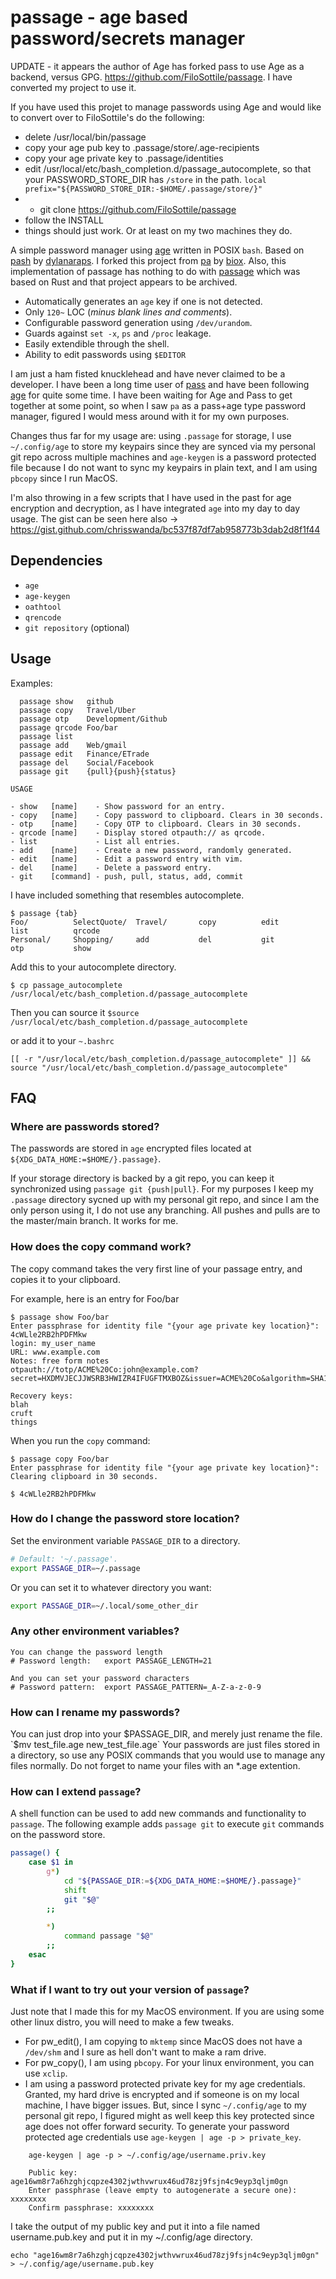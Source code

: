 # passage - age based password/secrets manager

UPDATE - it appears the author of Age has forked pass to use Age as a backend, versus GPG.  https://github.com/FiloSottile/passage. I have converted my project to use it.

If you have used this projet to manage passwords using Age and would like to convert over to FiloSottile's do the following:

- delete /usr/local/bin/passage
- copy your age pub key to .passage/store/.age-recipients
- copy your age private key to .passage/identities 
- edit /usr/local/etc/bash_completion.d/passage_autocomplete, so that your PASSWORD_STORE_DIR has `/store` in the path. `local prefix="${PASSWORD_STORE_DIR:-$HOME/.passage/store/}"`
- - git clone https://github.com/FiloSottile/passage
- follow the INSTALL
- things should just work.  Or at least on my two machines they do.

A simple password manager using [age](https://github.com/FiloSottile/age) written in POSIX `bash`. Based on [pash](https://github.com/dylanaraps/pash) by [dylanaraps](https://github.com/dylanaraps). I forked this project from [pa](https://github.com/biox/pa) by [biox](https://github.com/biox/).  Also, this implementation of passage has nothing to do with [passage](https://github.com/stchris/passage) which was based on Rust and that project appears to be archived.

- Automatically generates an `age` key if one is not detected.
- Only `120~` LOC (*minus blank lines and comments*).
- Configurable password generation using `/dev/urandom`.
- Guards against `set -x`, `ps` and `/proc` leakage.
- Easily extendible through the shell.
- Ability to edit passwords using `$EDITOR`

I am just a ham fisted knucklehead and have never claimed to be a developer.  I have been a long time user of [pass](www.passwordstore.org) and have been following [age](https://github.com/FiloSottile/age) for quite some time.  I have been waiting for Age and Pass to get together at some point, so when I saw `pa` as a pass+age type password manager, figured I would mess around with it for my own purposes.

Changes thus far for my usage are: using `.passage` for storage, I use `~/.config/age` to store my keypairs since they are synced via my personal git repo across multiple machines and `age-keygen` is a password protected file because I do not want to sync my keypairs in plain text, and I am using `pbcopy` since I run MacOS.

I'm also throwing in a few scripts that I have used in the past for age encryption and decryption, as I have integrated `age` into my day to day usage.  The gist can be seen here also -> https://gist.github.com/chrisswanda/bc537f87df7ab958773b3dab2d8f1f44


## Dependencies

- `age`
- `age-keygen`
- `oathtool`
- `qrencode`
- `git repository` (optional) 

## Usage

Examples: 
```
  passage show   github
  passage copy   Travel/Uber
  passage otp    Development/Github
  passage qrcode Foo/bar
  passage list
  passage add    Web/gmail
  passage edit   Finance/ETrade
  passage del    Social/Facebook
  passage git    {pull}{push}{status}
  ```

```
USAGE

- show   [name]    - Show password for an entry.
- copy   [name]    - Copy password to clipboard. Clears in 30 seconds.
- otp    [name]    - Copy OTP to clipboard. Clears in 30 seconds.
- qrcode [name]    - Display stored otpauth:// as qrcode.
- list             - List all entries.
- add    [name]    - Create a new password, randomly generated.
- edit   [name]    - Edit a password entry with vim.
- del    [name]    - Delete a password entry.
- git    [command] - push, pull, status, add, commit
```

I have included something that resembles autocomplete.
```
$ passage {tab}
Foo/          SelectQuote/  Travel/       copy          edit          list          qrcode
Personal/     Shopping/     add           del           git           otp           show
```
Add this to your autocomplete directory.

`$ cp passage_autocomplete /usr/local/etc/bash_completion.d/passage_autocomplete`

Then you can source it `$source /usr/local/etc/bash_completion.d/passage_autocomplete`

or add it to your `~.bashrc`

`[[ -r "/usr/local/etc/bash_completion.d/passage_autocomplete" ]] && source "/usr/local/etc/bash_completion.d/passage_autocomplete"`


## FAQ

### Where are passwords stored?

The passwords are stored in `age` encrypted files located at `${XDG_DATA_HOME:=$HOME/}.passage}`.

If your storage directory is backed by a git repo, you can keep it synchronized using `passage git {push|pull}`.  For my purposes I keep my `.passage` directory sycned up with my personal git repo, and since I am the only person using it, I do not use any branching.  All pushes and pulls are to the master/main branch.  It works for me.  

### How does the copy command work?

The copy command takes the very first line of your passage entry, and copies it to your clipboard.

For example, here is an entry for Foo/bar

```
$ passage show Foo/bar
Enter passphrase for identity file "{your age private key location}":
4cWLle2RB2hPDFMkw
login: my_user_name
URL: www.example.com
Notes: free form notes
otpauth://totp/ACME%20Co:john@example.com?secret=HXDMVJECJJWSRB3HWIZR4IFUGFTMXBOZ&issuer=ACME%20Co&algorithm=SHA1&digits=6&period=30

Recovery keys:
blah
cruft
things
```
When you run the `copy` command:

```
$ passage copy Foo/bar
Enter passphrase for identity file "{your age private key location}":
Clearing clipboard in 30 seconds.

$ 4cWLle2RB2hPDFMkw
```

### How do I change the password store location?

Set the environment variable `PASSAGE_DIR` to a directory.

```sh
# Default: '~/.passage'.
export PASSAGE_DIR=~/.passage

```
Or you can set it to whatever directory you want:
```sh
export PASSAGE_DIR=~/.local/some_other_dir
```

### Any other environment variables?

```
You can change the password length
# Password length:   export PASSAGE_LENGTH=21

And you can set your password characters
# Password pattern:  export PASSAGE_PATTERN=_A-Z-a-z-0-9
```

### How can I rename my passwords?

You can just drop into your $PASSAGE_DIR, and merely just rename the file.  `$mv test_file.age new_test_file.age` Your passwords are just files stored in a directory, so use any POSIX commands that you would use to manage any files normally.  Do not forget to name your files with an *.age extention.  

### How can I extend `passage`?

A shell function can be used to add new commands and functionality to `passage`. The following example adds `passage git` to execute `git` commands on the password store.

```sh
passage() {
    case $1 in
        g*)
            cd "${PASSAGE_DIR:=${XDG_DATA_HOME:=$HOME/}.passage}"
            shift
            git "$@"
        ;;

        *)
            command passage "$@"
        ;;
    esac
}
```

### What if I want to try out your version of `passage`?

Just note that I made this for my MacOS environment.  If you are using some other linux distro, you will need to make a few tweaks.

- For pw_edit(), I am copying to `mktemp` since MacOS does not have a `/dev/shm` and I sure as hell don't want to make a ram drive.
- For pw_copy(), I am using `pbcopy`.  For your linux environment, you can use `xclip`.
- I am using a password protected private key for my age credentials.  Granted, my hard drive is encrypted and if someone is on my local machine, I have bigger issues.  But, since I sync `~/.config/age` to my personal git repo, I figured might as well keep this key protected since age does not offer forward security.  To generate your password protected age credentials use `age-keygen | age -p > private_key`.
```
    age-keygen | age -p > ~/.config/age/username.priv.key

    Public key: age16wm8r7a6hzghjcqpze4302jwthvwrux46ud78zj9fsjn4c9eyp3qljm0gn
    Enter passphrase (leave empty to autogenerate a secure one): xxxxxxxx
    Confirm passphrase: xxxxxxxx
```
   I take the output of my public key and put it into a file named username.pub.key and put it in my ~/.config/age directory.

 ```echo "age16wm8r7a6hzghjcqpze4302jwthvwrux46ud78zj9fsjn4c9eyp3qljm0gn" > ~/.config/age/username.pub.key```

